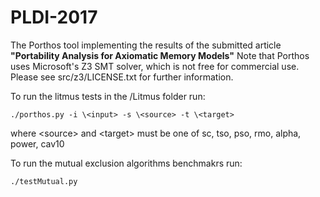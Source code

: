 # PLDI-2017
The Porthos tool implementing the results of the submitted article **"Portability Analysis for Axiomatic Memory Models"**
Note that Porthos uses Microsoft's Z3 SMT solver, which is not free for commercial use. Please see src/z3/LICENSE.txt for further information.

To run the litmus tests in the /Litmus folder run: 

```./porthos.py -i \<input> -s \<source> -t \<target>```

where \<source> and \<target> must be one of sc, tso, pso, rmo, alpha, power, cav10

To run the mutual exclusion algorithms benchmakrs run:

``````
./testMutual.py
